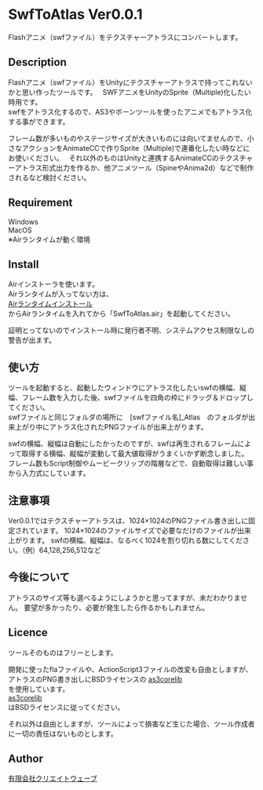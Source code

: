 # SwfToAtlas Ver0.0.1
Flashアニメ（swfファイル）をテクスチャーアトラスにコンバートします。

## Description
Flashアニメ（swfファイル）をUnityにテクスチャーアトラスで持ってこれないかと思い作ったツールです。  
SWFアニメをUnityのSprite（Multiple)化したい時用です。  
swfをアトラス化するので、AS3やボーンツールを使ったアニメでもアトラス化する事ができます。  

フレーム数が多いものやステージサイズが大きいものには向いてませんので、小さなアクションをAnimateCCで作りSprite（Multiple)で連番化したい時などにお使いください。  
それ以外のものはUnityと連携するAnimateCCのテクスチャーアトラス形式出力を作るか、他アニメツール（SpineやAnima2d）などで制作されるなど検討ください。


## Requirement
Windows  
MacOS  
※Airランタイムが動く環境  

## Install
Airインストーラを使います。  
Airランタイムが入ってない方は、  
[Airランタイムインストール](https://get.adobe.com/jp/air/ "リンクのタイトル")  
からAirランタイムを入れてから「SwfToAtlas.air」を起動してください。

証明とってないのでインストール時に発行者不明、システムアクセス制限なしの警告が出ます。

## 使い方
ツールを起動すると、起動したウィンドウにアトラス化したいswfの横幅、縦幅、フレーム数を入力した後、swfファイルを四角の枠にドラッグ＆ドロップしてください。  
swfファイルと同じフォルダの場所に　[swfファイル名]_Atlas　のフォルダが出来上がり中にアトラス化されたPNGファイルが出来上がります。

swfの横幅、縦幅は自動にしたかったのですが、swfは再生されるフレームによって取得する横幅、縦幅が変動して最大値取得がうまくいかず断念しました。  
フレーム数もScript制御やムービークリップの階層などで、自動取得は難しい事から入力式にしています。

## 注意事項
Ver0.0.1ではテクスチャーアトラスは、1024×1024のPNGファイル書き出しに固定されています。
1024×1024のファイルサイズで必要なだけのファイルが出来上がります。
swfの横幅、縦幅は、なるべく1024を割り切れる数にしてください。（例）64,128,256,512など

## 今後について
アトラスのサイズ等も選べるようにしようかと思ってますが、未だわかりません。
要望が多かったり、必要が発生したら作るかもしれません。

## Licence
ツールそのものはフリーとします。

開発に使ったflaファイルや、ActionScript3ファイルの改変も自由としますが、アトラスのPNG書き出しにBSDライセンスの 
[as3corelib](https://github.com/mikechambers/as3corelib)  
を使用しています。  
[as3corelib](https://github.com/mikechambers/as3corelib)    
はBSDライセンスに従ってください。

それ以外は自由としますが、ツールによって損害など生じた場合、ツール作成者に一切の責任はないものとします。

## Author
[有限会社クリエイトウェーブ](http://www.createwave.jp)    
